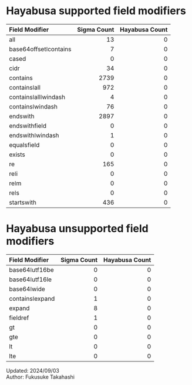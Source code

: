# Hayabusa supported field modifiers
| Field Modifier        |   Sigma Count |   Hayabusa Count |
|:----------------------|--------------:|-----------------:|
| all                   |            13 |                0 |
| base64offsetǀcontains |             7 |                0 |
| cased                 |             0 |                0 |
| cidr                  |            34 |                0 |
| contains              |          2739 |                0 |
| containsǀall          |           972 |                0 |
| containsǀallǀwindash  |             4 |                0 |
| containsǀwindash      |            76 |                0 |
| endswith              |          2897 |                0 |
| endswithfield         |             0 |                0 |
| endswithǀwindash      |             1 |                0 |
| equalsfield           |             0 |                0 |
| exists                |             0 |                0 |
| re                    |           165 |                0 |
| reǀi                  |             0 |                0 |
| reǀm                  |             0 |                0 |
| reǀs                  |             0 |                0 |
| startswith            |           436 |                0 |

# Hayabusa unsupported field modifiers
| Field Modifier   |   Sigma Count |   Hayabusa Count |
|:-----------------|--------------:|-----------------:|
| base64ǀutf16be   |             0 |                0 |
| base64ǀutf16le   |             0 |                0 |
| base64ǀwide      |             0 |                0 |
| containsǀexpand  |             1 |                0 |
| expand           |             8 |                0 |
| fieldref         |             1 |                0 |
| gt               |             0 |                0 |
| gte              |             0 |                0 |
| lt               |             0 |                0 |
| lte              |             0 |                0 |

Updated: 2024/09/03  
Author: Fukusuke Takahashi